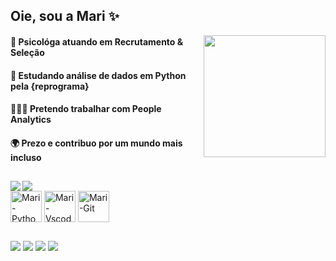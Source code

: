 
<h2 align="left"> Oie, sou a Mari ✨ </h2> 

<img align='right' height='195cm' src= 'https://shortlurl.com/5fqe' />

                                                                                                               
 #### 🔭 Psicológa atuando em Recrutamento & Seleção     
 #### 🌱 Estudando análise de dados em Python pela {reprograma}                                                                 
 #### 👩🏽‍💻 Pretendo trabalhar com People Analytics                                                                                 
 #### 🌍 Prezo e contribuo por um mundo mais incluso

##

<div>
  <img align='left' heigth='180cm' src= 'https://github-readme-stats.vercel.app/api?username=marianadsa&show_icons=true&theme=catppuccin_mocha' />
  <img heigth='180cm' src= 'https://github-readme-stats.vercel.app/api/top-langs/?username=marianadsa&layout=compact&langs_count=6&theme=catppuccin_mocha' />
</div>

<div>	
 <img align='center' alt='Mari-Python' height='50' width='50' src='https://cdn.jsdelivr.net/gh/devicons/devicon@latest/icons/python/python-original.svg' />   
 <img align='center' alt='Mari-Vscode' height='50' width='50' src="https://cdn.jsdelivr.net/gh/devicons/devicon@latest/icons/vscode/vscode-original.svg" />
 <img align='center' alt='Mari-Git' height='50' width='50' src="https://cdn.jsdelivr.net/gh/devicons/devicon@latest/icons/git/git-original.svg" />   
</div>

##

<div>
  <a href = 'https://www.linkedin.com/in/marianadasilvaaraujo/'target='_blank'><img src='https://img.shields.io/badge/LinkedIn-0077B5?style=for-the-badge&logo=linkedin&logoColor=white'></a>
  <a href = 'https://twitter.com/mari18213/'target='_blank'><img src='https://img.shields.io/badge/Twitter-000000?style=for-the-badge&logo=x&logoColor=white'></a>
  <a href = 'https://open.spotify.com/user/mari18213?si=43677d8bf2f84098' target='_blank'><img src='https://img.shields.io/badge/Spotify-1ED760?&style=for-the-badge&logo=spotify&logoColor=white'></a>
   <a href = 'https://www.instagram.com/maridsaraujo/'target='_blank'><img src= 'https://img.shields.io/badge/Instagram-E4405F?style=for-the-badge&logo=instagram&logoColor=white'></a>
</div>
